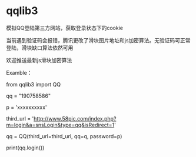 # qqlib3
模拟QQ登陆第三方网站，获取登录状态下的cookie

当前遇到验证码会报错，腾讯更改了滑块图片地址和js加密算法。无验证码可正常登陆，滑块缺口算法依然可用

欢迎推送最新js滑块加密算法

Examble：

from qqlib3 import QQ

qq = "190758586"

p = 'xxxxxxxxxx'

third_url = 'http://www.58pic.com/index.php?m=login&a=snsLogin&type=qq&isRedirect=1'

qq = QQ(third_url=third_url, qq=q, password=p)

print(qq.login())

